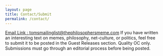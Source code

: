 ```yaml
---
layout: page
title: Contact/Submit
permalink: /contact/
---
```


[Email Link : tomsmailinglist@thephilosophersmeme.com](mailto:tomsmailinglist@thephilosophersmeme.com)
If you have written an interesting text on memes, philosophy, net-culture, or politics, feel free to submit it to be posted in the Guest Releases section. Quality OC only.
Submissions must go through an editorial process before being posted.
